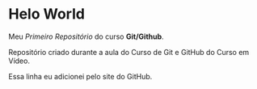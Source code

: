 # Helo World

Meu _Primeiro Repositório_ do curso **Git/Github**.

Repositório criado durante a aula do Curso de Git e GitHub do Curso em Vídeo.

Essa linha eu adicionei pelo site do GitHub.
